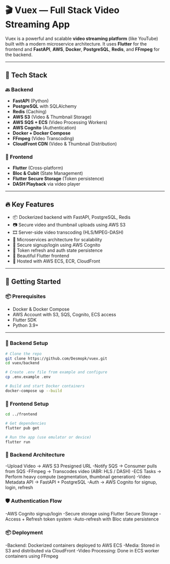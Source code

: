 # 🎬 Vuex — Full Stack Video Streaming App

Vuex is a powerful and scalable **video streaming platform** (like YouTube) built with a modern microservice architecture. It uses **Flutter** for the frontend and **FastAPI**, **AWS**, **Docker**, **PostgreSQL**, **Redis**, and **FFmpeg** for the backend.



---

## 🧰 Tech Stack

### 🔙 Backend
- **FastAPI** (Python)
- **PostgreSQL** with SQLAlchemy
- **Redis** (Caching)
- **AWS S3** (Video & Thumbnail Storage)
- **AWS SQS + ECS** (Video Processing Workers)
- **AWS Cognito** (Authentication)
- **Docker + Docker Compose**
- **FFmpeg** (Video Transcoding)
- **CloudFront CDN** (Video & Thumbnail Distribution)

### 📱 Frontend
- **Flutter** (Cross-platform)
- **Bloc & Cubit** (State Management)
- **Flutter Secure Storage** (Token persistence)
- **DASH Playback** via video player

---

## 🔥 Key Features

- 📦 Dockerized backend with FastAPI, PostgreSQL, Redis
- 📷 Secure video and thumbnail uploads using AWS S3
- 🎞️ Server-side video transcoding (HLS/MPEG-DASH)
- 🐳 Microservices architecture for scalability
- 🔐 Secure signup/login using AWS Cognito
- 🔁 Token refresh and auth state persistence
- 📱 Beautiful Flutter frontend
- 🚀 Hosted with AWS ECS, ECR, CloudFront

---

## 🚀 Getting Started

### 📦 Prerequisites
- Docker & Docker Compose
- AWS Account with S3, SQS, Cognito, ECS access
- Flutter SDK
- Python 3.9+

---

### 🐳 Backend Setup

```bash
# Clone the repo
git clone https://github.com/Desmopk/vuex.git
cd vuex/backend

# Create .env file from example and configure
cp .env.example .env

# Build and start Docker containers
docker-compose up --build
```
### 📱 Frontend Setup
```bash
cd ../frontend

# Get dependencies
flutter pub get

# Run the app (use emulator or device)
flutter run
```
### 🎥 Backend Architecture
-Upload Video → AWS S3 Presigned URL
-Notify SQS → Consumer pulls from SQS
-FFmpeg → Transcodes video (ABR: HLS / DASH)
-ECS Tasks → Perform heavy compute (segmentation, thumbnail generation)
-Video Metadata API → FastAPI + PostgreSQL
-Auth → AWS Cognito for signup, login, refresh

### 🛡️ Authentication Flow
-AWS Cognito signup/login
-Secure storage using Flutter Secure Storage
-Access + Refresh token system
-Auto-refresh with Bloc state persistence
### 📦 Deployment
-Backend: Dockerized containers deployed to AWS ECS
-Media: Stored in S3 and distributed via CloudFront
-Video Processing: Done in ECS worker containers using FFmpeg

